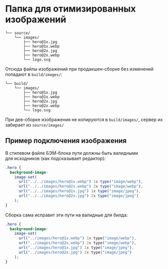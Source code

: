 # Папка для отимизированных изображений

```shell
└── source/
    └── images/
        ├── hero@1x.jpg
        ├── hero@1x.webp
        ├── hero@2x.jpg
        ├── hero@2x.webp
        └── logo.svg
```

Отсюда файлы изображений при продакшен-сборке без изменений попадают в `build/images/`:

```shell
└── build/
    └── images/
        ├── hero@1x.jpg
        ├── hero@1x.webp
        ├── hero@2x.jpg
        ├── hero@2x.webp
        └── logo.svg
```

При дев-сборке изображения не копируются в `build/images/`, сервер их забирает из `source/images/`

## Пример подключения изображения

В стилевом файле БЭМ-блока пути должны быть валидными для исходников (как подсказывает редактор):

```scss
.hero {
  background-image:
    image-set(
      url("../../images/hero@1x.webp") 1x type("image/webp"),
      url("../../images/hero@2x.webp") 2x type("image/webp"),
      url("../../images/hero@1x.jpg") 1x type("image/jpeg"),
      url("../../images/hero@2x.jpg") 2x type("image/jpeg")
    );
}
```

Сборка сама исправит эти пути на валидные для билда:

```css
.hero {
  background-image:
    image-set(
      url("../images/hero@1x.webp") 1x type("image/webp"),
      url("../images/hero@2x.webp") 2x type("image/webp"),
      url("../images/hero@1x.jpg") 1x type("image/jpeg"),
      url("../images/hero@2x.jpg") 2x type("image/jpeg")
    );
}
```

